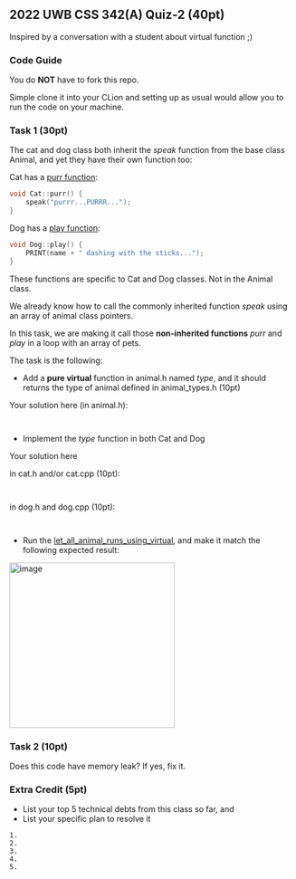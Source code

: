 ## 2022 UWB CSS 342(A) Quiz-2 (40pt)

Inspired by a conversation with a student about virtual function ;)

### Code Guide
You do **NOT** have to fork this repo. 

Simple clone it into your CLion and setting up as usual would allow you to run the code on your machine.

### Task 1 (30pt)
The cat and dog class both inherit the *speak* function from the base class Animal, and yet they have their own function too:

Cat has a [purr function](https://github.com/a-teaching-goose/2022-342a-quiz-2/blob/4564cb356ef52b96213690783daa3088b7eaec7f/src/cat.cpp#L7):
```c++
void Cat::purr() {
    speak("purrr...PURRR...");
}
```

Dog has a [play function](https://github.com/a-teaching-goose/2022-342a-quiz-2/blob/4564cb356ef52b96213690783daa3088b7eaec7f/src/dog.cpp#L11):
```c++
void Dog::play() {
    PRINT(name + " dashing with the sticks...");
}
```

These functions are specific to Cat and Dog classes. Not in the Animal class.

We already know how to call the commonly inherited function *speak* using an array of animal class pointers. 

In this task, we are making it call those **non-inherited functions** *purr* and *play* in a loop with an array of pets. 

The task is the following:

- Add a **pure virtual** function in animal.h named *type*, and it should returns the type of animal defined in animal_types.h (10pt)

Your solution here (in animal.h):
```


```
- Implement the *type* function in both Cat and Dog

Your solution here 

in cat.h and/or cat.cpp (10pt):
```


```

in dog.h and dog.cpp (10pt):
```


```

- Run the [let_all_animal_runs_using_virtual](https://github.com/a-teaching-goose/2022-342a-quiz-2/blob/4564cb356ef52b96213690783daa3088b7eaec7f/test/unit_test_oop.cpp#L5), and make it match the following expected result:

<img width="292" alt="image" src="https://user-images.githubusercontent.com/252020/165799851-0944e7d1-7597-4ce2-bc9a-a7d5f9b46c29.png">

### Task 2 (10pt)

Does this code have memory leak? If yes, fix it.

### Extra Credit (5pt)

- List your top 5 technical debts from this class so far, and
- List your specific plan to resolve it

```
1.
2.
3.
4. 
5.
```
